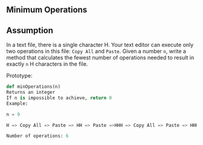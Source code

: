 ## Minimum Operations

Assumption
--
In a text file, there is a single character H. Your text editor can execute only two operations in this file: `Copy All` and `Paste`. Given a number `n`, write a method that calculates the fewest number of operations needed to result in exactly `n` H characters in the file.

Prototype:
```py
def minOperations(n)
Returns an integer
If n is impossible to achieve, return 0
Example:

n = 9

H => Copy All => Paste => HH => Paste =>HHH => Copy All => Paste => HHHHHH => Paste => HHHHHHHHH

Number of operations: 6
